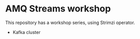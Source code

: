 # AMQ Streams workshop
This repository has a workshop series, using Strimzi operator.

* Kafka cluster

